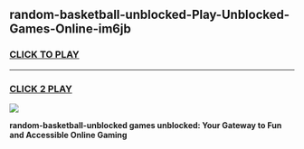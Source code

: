 
## random-basketball-unblocked-Play-Unblocked-Games-Online-im6jb
<h3>
<a href="https://premium76.site?title=random-basketball-unblocked&ref=25A">CLICK TO PLAY</a></h3>
<hr>

<h3>
<a href="https://premium76.site?title=random-basketball-unblocked&ref=25A">CLICK 2 PLAY</a>
  
</h3>

<a href="https://premium76.site?title=random-basketball-unblocked&ref=25A"><img src="https://clearcache.store/games.png"></a>


**random-basketball-unblocked games unblocked: Your Gateway to Fun and Accessible Online Gaming**
